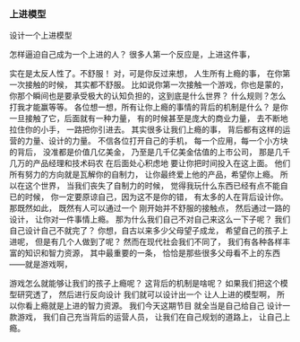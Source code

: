 ### 上进模型
设计一个上进模型

怎样逼迫自己成为一个上进的人？
很多人第一个反应是，上进这件事，

实在是太反人性了。不舒服！
对，可是你反过来想，
人生所有上瘾的事，
在你第一次接触的时候，
其实都不舒服。
比如说你第一次接触一个游戏，你也是蒙的，
你那个瞬间也是要承受极大的认知负担的，这到底是什么世界？
什么规则？怎么打我才能赢等等。
各位想一想，所有让你上瘾的事情的背后的机制是什么？
是你一旦接触了它，后面就有一种力量，
有的时候甚至是庞大的商业力量，
去不断地拉住你的小手，
一路把你引进去。
其实很多让我们上瘾的事，
背后都有这样的运营的力量、设计的力量。
不信各位打开自己的手机，
每一个应用，每一个小方块的背后，
没准都是价值几亿美金，
乃至是几千亿美金估值的上市公司，
那是几千几万的产品经理和技术码农
在后面处心积虑地
要让你把时间投入在这上面。
他们所有努力的方向就是瓦解你的自制力，
让你最终爱上他的产品，希望你上瘾。
所以在这个世界，
当我们丧失了自制力的时候，
觉得我玩什么东西已经有点不能自已的时候，
你一定要原谅自己，因为这不是你的错，
有太多的人在背后设计你。
那既然如此，
既然有人可以通过一个
刚开始并不舒服的接触点，
然后通过一路的设计，
让你对一件事情上瘾。
那为什么我们自己不对自己来这么一下子呢？
我们自己设计自己不就完了？
你想，自古以来多少父母望子成龙，
希望自己的孩子上进呢，
但是有几个人做到了呢？
然而在现代社会我们不同了，
我们有各种各样丰富的知识和智力资源，
其中最重要的一条，
恰恰是那些很多父母看不上的东西
——就是游戏啊，

游戏怎么就能够让我们的孩子上瘾呢？
这背后的机制是啥呢？
如果我们把这个模型研究透了，
然后进行反向设计
我们就可以设计出一个
让人上进的模型啊，
所以你看上瘾就是上进的智力资源。
我们今天这期节目
就全当是自己给自己
设计一款游戏，
我们自己充当背后的运营人员，
让我们在自己规划的道路上，
让自己上瘾。